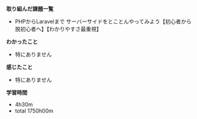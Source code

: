 **取り組んだ課題一覧**
* PHPからLaravelまで サーバーサイドをとことんやってみよう【初心者から脱初心者へ】【わかりやすさ最重視】

**わかったこと**
* 特にありません

**感じたこと**
* 特にありません

**学習時間**
* 4h30m
 * total 1750h00m
